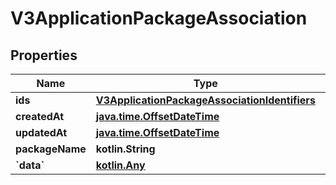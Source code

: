 
# V3ApplicationPackageAssociation

## Properties
Name | Type | Description | Notes
------------ | ------------- | ------------- | -------------
**ids** | [**V3ApplicationPackageAssociationIdentifiers**](V3ApplicationPackageAssociationIdentifiers.md) |  |  [optional]
**createdAt** | [**java.time.OffsetDateTime**](java.time.OffsetDateTime.md) |  |  [optional]
**updatedAt** | [**java.time.OffsetDateTime**](java.time.OffsetDateTime.md) |  |  [optional]
**packageName** | **kotlin.String** |  |  [optional]
**&#x60;data&#x60;** | [**kotlin.Any**](.md) |  |  [optional]



